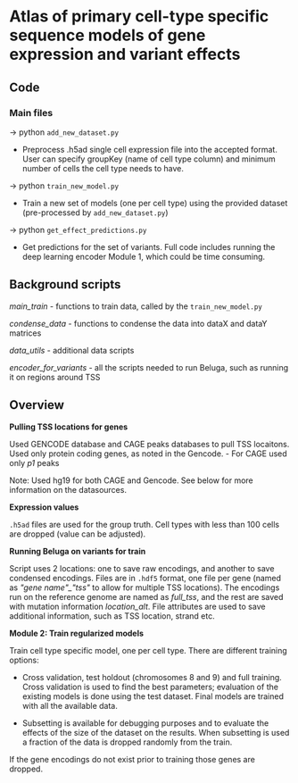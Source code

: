 # Atlas of primary cell-type specific sequence models of gene expression and variant effects

## Code

### Main files 

→ python `add_new_dataset.py` <params> 
  - Preprocess .h5ad single cell expression file into the accepted format. User can specify groupKey (name of cell type column) and minimum number of cells the cell type needs to have.


→ python `train_new_model.py` <params>
  - Train a new set of models (one per cell type) using the provided dataset (pre-processed by `add_new_dataset.py`)


→ python `get_effect_predictions.py`  <params>
  - Get predictions for the set of variants. Full code includes running the deep learning encoder Module 1, which could be time consuming. 



## Background scripts

*main_train* - functions to train data, called by the `train_new_model.py` 

*condense_data* - functions to condense the data into dataX and dataY matrices

*data_utils* - additional data scripts

*encoder_for_variants* - all the scripts needed to run Beluga, such as running it on regions around TSS


## Overview

__Pulling TSS locations for genes__

Used GENCODE database and CAGE peaks databases to pull TSS locaitons. Used only protein coding genes, as noted in the Gencode. 
    - For CAGE used only *p1* peaks

Note: Used hg19 for both CAGE and Gencode. See below for more information on the datasources.

__Expression values__

`.h5ad` files are used for the group truth. Cell types with less than 100 cells are dropped (value can be adjusted).


__Running Beluga on variants for train__

Script uses 2 locations: one to save raw encodings, and another to save condensed encodings. Files are in `.hdf5` format, one file per gene (named as *"gene name"_"tss"* to allow for multiple TSS locations). The encodings run on the reference genome are named as *full_tss*, and the rest are saved with mutation information *location_alt*. File attributes are used to save additional information, such as TSS location, strand etc.  



__Module 2: Train regularized models__

Train cell type specific model, one per cell type. There are different training options: 

- Cross validation, test holdout (chromosomes 8 and 9) and full training. Cross validation is used to find the best parameters; evaluation of the existing models is done using the test dataset. Final models are trained with all the available data. 

- Subsetting is available for debugging purposes and to evaluate the effects of the size of the dataset on the results. When subsetting is used a fraction of the data is dropped randomly from the train. 

If the gene encodings do not exist prior to training those genes are dropped. 

